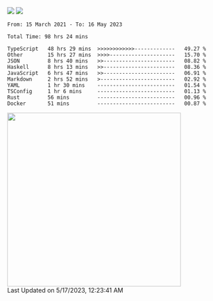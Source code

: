<div>
  <img src="https://github-readme-stats.vercel.app/api?username=naporin0624&count_private=true&show_icons=true" />
  <img src="https://github-readme-stats.vercel.app/api/top-langs/?username=naporin0624&layout=compact&hide=css" />
  <!--START_SECTION:waka-->

```text
From: 15 March 2021 - To: 16 May 2023

Total Time: 98 hrs 24 mins

TypeScript   48 hrs 29 mins  >>>>>>>>>>>>-------------   49.27 %
Other        15 hrs 27 mins  >>>>---------------------   15.70 %
JSON         8 hrs 40 mins   >>-----------------------   08.82 %
Haskell      8 hrs 13 mins   >>-----------------------   08.36 %
JavaScript   6 hrs 47 mins   >>-----------------------   06.91 %
Markdown     2 hrs 52 mins   >------------------------   02.92 %
YAML         1 hr 30 mins    -------------------------   01.54 %
TSConfig     1 hr 6 mins     -------------------------   01.13 %
Rust         56 mins         -------------------------   00.96 %
Docker       51 mins         -------------------------   00.87 %
```

<!--END_SECTION:waka-->
  
  <!--START_SECTION:lapras-card-->
<a href="https://lapras.com/public/CDQE7TF" target="_blank" rel="noopener noreferrer"><img src="https://lapras-card-generator.vercel.app/api/svg?e=3.56&b=3.48&i=3.5&b1=%23232323&b2=%236d6d6d&i1=%23212121&i2=%23818181&l=ja" width="400" ></a>  
Last Updated on 5/17/2023, 12:23:41 AM
<!--END_SECTION:lapras-card-->
</div>
